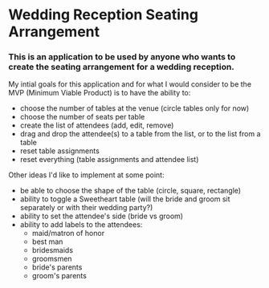 # Wedding Reception Seating Arrangement

### This is an application to be used by anyone who wants to create the seating arrangement for a wedding reception.

My intial goals for this application and for what I would consider to be the MVP (Minimum Viable Product) is to have the ability to:
- choose the number of tables at the venue (circle tables only for now)
- choose the number of seats per table
- create the list of attendees (add, edit, remove)
- drag and drop the attendee(s) to a table from the list, or to the list from a table
- reset table assignments
- reset everything (table assignments and attendee list)

Other ideas I'd like to implement at some point:
- be able to choose the shape of the table (circle, square, rectangle)
- ability to toggle a Sweetheart table (will the bride and groom sit separately or with their wedding party?)
- ability to set the attendee's side (bride vs groom)
- ability to add labels to the attendees:
    - maid/matron of honor
    - best man
    - bridesmaids
    - groomsmen
    - bride's parents
    - groom's parents
